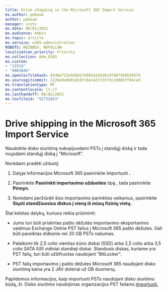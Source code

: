 ```yaml
---
title: Drive shipping in the Microsoft 365 Import Service
ms.author: pebaum
author: pebaum
manager: scotv
ms.date: 06/01/2021
ms.audience: Admin
ms.topic: article
ms.service: o365-administration
ROBOTS: NOINDEX, NOFOLLOW
localization_priority: Priority
ms.collection: Adm_O365
ms.custom:
- "11514"
- "9003046"
ms.openlocfilehash: 85d6e723e56b01fd9914165d8c9740f3b055947d
ms.sourcegitcommit: 1226e9a9601dc8fc8ec427235f3c2dd88ff84ced
ms.translationtype: MT
ms.contentlocale: lt-LT
ms.lasthandoff: 06/02/2021
ms.locfileid: "52731653"
---
```

# <a name="drive-shipping-in-the-microsoft-365-import-service"></a>Drive shipping in the Microsoft 365 Import Service

Naudokite disko siuntimą nukopijuodami PSTs į standųjį diską ir tada nuųsdami standųjį diską į "Microsoft".

Norėdami pradėti užduotį:

1. Dalyje Informacijos Microsoft 365 pasirinkite Importuoti  **.**

1. Pasirinkite **Pasirinkti importavimo užduoties** tipą , tada pasirinkite **Pirmyn**.

1. Norėdami peržiūrėti šios importavimo parinkties veiksmus, pasirinkite **Siųsti standžiuosius diskus į vieną iš mūsų fizinių vietų.**

Štai keletas dalykų, kuriuos reikia prisiminti:

- Jums turi būti priskirtas pašto dėžutės importavimo eksportavimo vaidmuo Exchange Online PST failus į Microsoft 365 pašto dėžutes.
Gali būti paveiktas didesnis nei 20 GB PSTs našumas.

- Palaikomi tik 2,5 colio vientiso kūno diskai (SSD) arba 2,5 colio arba 3,5 colio SATA II/III vidiniai standieji diskai.
Standusis diskas, kuriame yra PST failų, turi būti užšifruotas naudojant "BitLocker".

- PST failų importavimo į pašto dėžutes Microsoft 365 naudojant disko siuntimą kaina yra 2 JAV doleriai už GB duomenų.

Papildomos informacijos, kaip importuoti PSTs naudojant disko siuntimo būdą, žr. Disko siuntimo naudojimas organizacijos PST failams [importuoti.](/microsoft-365/compliance/use-drive-shipping-to-import-pst-files-to-office-365)